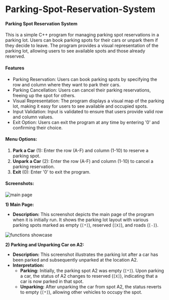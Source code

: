 # Parking-Spot-Reservation-System

#### Parking Spot Reservation System
This is a simple C++ program for managing parking spot reservations in a parking lot. 
Users can book parking spots for their cars or unpark them if they decide to leave.
The program provides a visual representation of the parking lot, allowing users to see available spots and those already reserved.

#### Features
- Parking Reservation: Users can book parking spots by specifying the row and column where they want to park their cars.
- Parking Cancellation: Users can cancel their parking reservations, freeing up the spot for others.
- Visual Representation: The program displays a visual map of the parking lot, making it easy for users to see available and occupied spots.
- Input Validation: Input is validated to ensure that users provide valid row and column values.
- Exit Option: Users can exit the program at any time by entering '0' and confirming their choice.

#### Menu Options:
1. **Park a Car** (1): Enter the row (A-F) and column (1-10) to reserve a parking spot.
2. **Unpark a Car** (2): Enter the row (A-F) and column (1-10) to cancel a parking reservation.
3. **Exit** (0): Enter '0' to exit the program.

#### Screenshots:
![main page](https://github.com/kafuteekito/Parking-Spot-Reservation-System/assets/150647815/14f3ebfa-a9a7-4d15-a3ab-5d3ff1c0f163)

**1) Main Page:**
- **Description:** This screenshot depicts the main page of the program when it is initially run. It shows the parking lot layout with various parking spots marked as empty (`[*]`), reserved (`[X]`), and roads (`[-]`).

![functions showcase](https://github.com/kafuteekito/Parking-Spot-Reservation-System/assets/150647815/bab121b5-1670-4497-9cf3-22ada760458b)

**2) Parking and Unparking Car on A2:**
- **Description:** This screenshot illustrates the parking lot after a car has been parked and subsequently unparked at the location A2.
- **Interpretation:** 
    - **Parking:** Initially, the parking spot A2 was empty (`[*]`). Upon parking a car, the status of A2 changes to reserved (`[X]`), indicating that a car is now parked in that spot.
    - **Unparking:** After unparking the car from spot A2, the status reverts to empty (`[*]`), allowing other vehicles to occupy the spot.
